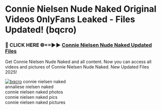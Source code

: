 # Connie Nielsen Nude Naked Original Videos 0nlyFans Leaked - Files Updated! (bqcro)

<h3>🔴 CLICK HERE 🌐==►► <a href="https://tinyurl.com/yckcrads" rel="nofollow">Connie Nielsen Nude Naked Updated Files</a></h3>

Get Connie Nielsen Nude Naked and all content. Now you can access all videos and pictures of Connie Nielsen Nude Naked. New Updated Files 2025!

[![bqcro](https://i.imgur.com/hpKpOFt.gif)](https://tinyurl.com/yckcrads)
connie nielsen naked<br>
annaliese nielsen naked<br>
connie nielsen naked photos<br>
connie nielsen naked pics<br>
connie nielsen naked pictures